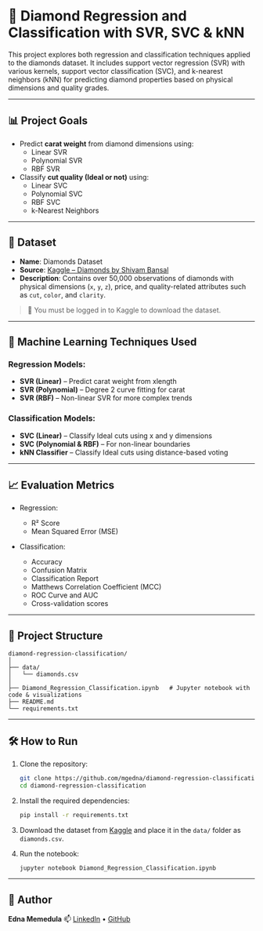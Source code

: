 # 💎 Diamond Regression and Classification with SVR, SVC & kNN

This project explores both regression and classification techniques applied to the diamonds dataset. It includes support vector regression (SVR) with various kernels, support vector classification (SVC), and k-nearest neighbors (kNN) for predicting diamond properties based on physical dimensions and quality grades.

---

## 📊 Project Goals

- Predict **carat weight** from diamond dimensions using:
  - Linear SVR
  - Polynomial SVR
  - RBF SVR
- Classify **cut quality (Ideal or not)** using:
  - Linear SVC
  - Polynomial SVC
  - RBF SVC
  - k-Nearest Neighbors

---

## 📁 Dataset

- **Name**: Diamonds Dataset  
- **Source**: [Kaggle – Diamonds by Shivam Bansal](https://www.kaggle.com/datasets/shivam2503/diamonds)
- **Description**: Contains over 50,000 observations of diamonds with physical dimensions (`x`, `y`, `z`), price, and quality-related attributes such as `cut`, `color`, and `clarity`.

> 🔗 You must be logged in to Kaggle to download the dataset.

---

## 🧪 Machine Learning Techniques Used

### Regression Models:
- **SVR (Linear)** – Predict carat weight from xlength
- **SVR (Polynomial)** – Degree 2 curve fitting for carat
- **SVR (RBF)** – Non-linear SVR for more complex trends

### Classification Models:
- **SVC (Linear)** – Classify Ideal cuts using x and y dimensions
- **SVC (Polynomial & RBF)** – For non-linear boundaries
- **kNN Classifier** – Classify Ideal cuts using distance-based voting

---

## 📈 Evaluation Metrics

- Regression:
  - R² Score
  - Mean Squared Error (MSE)

- Classification:
  - Accuracy
  - Confusion Matrix
  - Classification Report
  - Matthews Correlation Coefficient (MCC)
  - ROC Curve and AUC
  - Cross-validation scores

---

## 📂 Project Structure

```
diamond-regression-classification/
│
├── data/
│   └── diamonds.csv
│
├── Diamond_Regression_Classification.ipynb   # Jupyter notebook with code & visualizations
├── README.md
└── requirements.txt
```

---

## 🛠️ How to Run

1. Clone the repository:
   ```bash
   git clone https://github.com/mgedna/diamond-regression-classification.git
   cd diamond-regression-classification
   ```

2. Install the required dependencies:
   ```bash
   pip install -r requirements.txt
   ```

3. Download the dataset from [Kaggle](https://www.kaggle.com/datasets/shivam2503/diamonds) and place it in the `data/` folder as `diamonds.csv`.

4. Run the notebook:
   ```bash
   jupyter notebook Diamond_Regression_Classification.ipynb
   ```

---

## 👤 Author

**Edna Memedula** 
📫 [LinkedIn](https://www.linkedin.com/in/edna-memedula-24b519245) • [GitHub](https://github.com/mgedna) 
